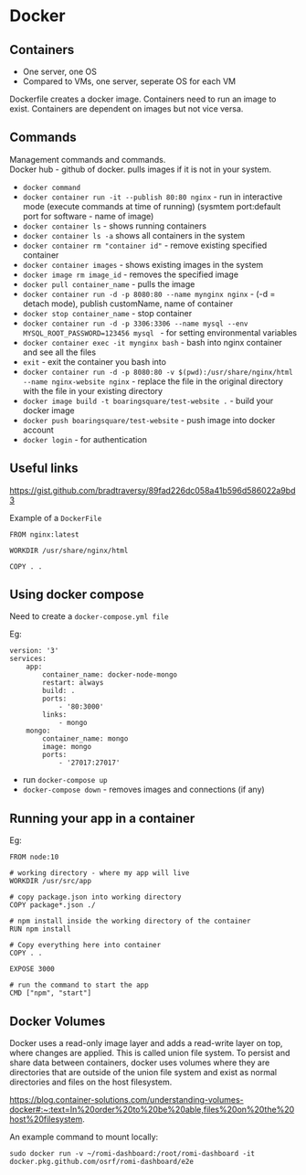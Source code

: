 # Docker

## Containers
- One server, one OS
- Compared to VMs, one server, seperate OS for each VM

Dockerfile creates a docker image. Containers need to run an image to exist. Containers are dependent on images but not vice versa.

## Commands
Management commands and commands.<br/>
Docker hub - github of docker. pulls images if it is not in your system. 

- `docker command`
- `docker container run -it --publish 80:80 nginx` - run in interactive mode (execute commands at time of running) (sysmtem port:default port for software - name of image)
- `docker container ls` - shows running containers
- `docker container ls -a` shows all containers in the system
- `docker container rm "container id"` - remove existing specified container
- `docker container images` - shows existing images in the system
- `docker image rm image_id` - removes the specified image
- `docker pull container_name` - pulls the image
- `docker container run -d -p 8080:80 --name mynginx nginx` - (-d = detach mode), publish customName, name of container
- `docker stop container_name` - stop container
- `docker container run -d -p 3306:3306 --name mysql --env MYSQL_ROOT_PASSWORD=123456 mysql ` - for setting environmental variables
- `docker container exec -it mynginx bash` - bash into nginx container and see all the files
- `exit` - exit the container you bash into
- `docker container run -d -p 8080:80 -v $(pwd):/usr/share/nginx/html --name nginx-website nginx` - replace the file in the original directory with the file in your existing directory
- `docker image build -t boaringsquare/test-website .` - build your docker image
- `docker push boaringsquare/test-website` - push image into docker account
- `docker login` - for authentication 

## Useful links

https://gist.github.com/bradtraversy/89fad226dc058a41b596d586022a9bd3

Example of a `DockerFile`

```
FROM nginx:latest

WORKDIR /usr/share/nginx/html

COPY . .
```

## Using docker compose

Need to create a `docker-compose.yml file`

Eg:

```
version: '3'
services:
    app:
        container_name: docker-node-mongo
        restart: always
        build: .
        ports:
            - '80:3000'
        links:
            - mongo
    mongo:
        container_name: mongo
        image: mongo
        ports:
            - '27017:27017'
```

- run `docker-compose up`
- `docker-compose down` - removes images and connections (if any)

## Running your app in a container

Eg:

```
FROM node:10

# working directory - where my app will live
WORKDIR /usr/src/app

# copy package.json into working directory
COPY package*.json ./ 

# npm install inside the working directory of the container
RUN npm install

# Copy everything here into container
COPY . .

EXPOSE 3000

# run the command to start the app
CMD ["npm", "start"]
```

## Docker Volumes

Docker uses a read-only image layer and adds a read-write layer on top, where changes are applied. This is called union file system. To persist and share data between containers, docker uses volumes where they are directories that are outside of the union file system and exist as normal directories and files on the host filesystem.

https://blog.container-solutions.com/understanding-volumes-docker#:~:text=In%20order%20to%20be%20able,files%20on%20the%20host%20filesystem.

An example command to mount locally:

`sudo docker run -v ~/romi-dashboard:/root/romi-dashboard -it docker.pkg.github.com/osrf/romi-dashboard/e2e`


